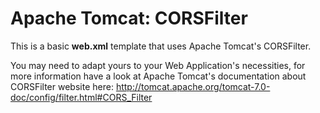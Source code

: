 Apache Tomcat: CORSFilter
==========
This is a basic **web.xml** template that uses Apache Tomcat's CORSFilter. 

You may need to adapt yours to your Web Application's necessities, for more information have a look at Apache Tomcat's documentation about CORSFilter website here:
http://tomcat.apache.org/tomcat-7.0-doc/config/filter.html#CORS_Filter

